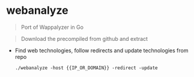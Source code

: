 # webanalyze

> Port of Wappalyzer in Go

> Download the precompiled from github and extract

- Find web technologies, follow redirects and update technologies from repo

    `./webanalyze -host {{IP_OR_DOMAIN}} -redirect -update`